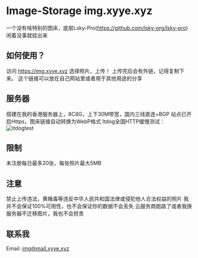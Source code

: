 # Image-Storage img.xyye.xyz
一个没有啥特别的图床，底层Lsky-Pro(https://github.com/lsky-org/lsky-pro)
闲着没事就挂出来

## 如何使用？
访问 https://img.xyye.xyz
选择照片，上传！
上传完后会有外链，记得复制下来。
这个链接可以放在自己网站里或者用于其他用途的分享

## 服务器
搭建在我的香港服务器上，8C8G，上下30M带宽，国内三线直连+BGP
站点已开启Https，图床链接自动转换为WebP格式
Itdog全国HTTP缓慢测试：
![itdogtest](https://img.xyye.xyz/img/img/657041a32a953.webp)

## 限制
未注册每日最多20张，每张照片最大5MB

## 注意
禁止上传违法，黄赌毒等违反中华人民共和国法律或侵犯他人合法权益的照片
我并不会保证100%可用性，也不会保证你的数据不会丢失
云服务商跑路了或者我换服务器不迁移图片，我也不会担责

## 联系我
Email: img@mail.xyye.xyz
